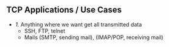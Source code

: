 ## TCP Applications / Use Cases
- *1.* Anything where we want get all transmitted data
  - SSH, FTP, telnet
  - Mails (SMTP, sending mail), (IMAP/POP, receiving mail)
